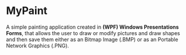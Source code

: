 # MyPaint

A simple painting application created in **(WPF) Windows Presentations Forms**, that allows the user to draw or modify pictures and draw shapes and then save them either as an Bitmap Image (.BMP) or as an Portable Network Graphics (.PNG).
